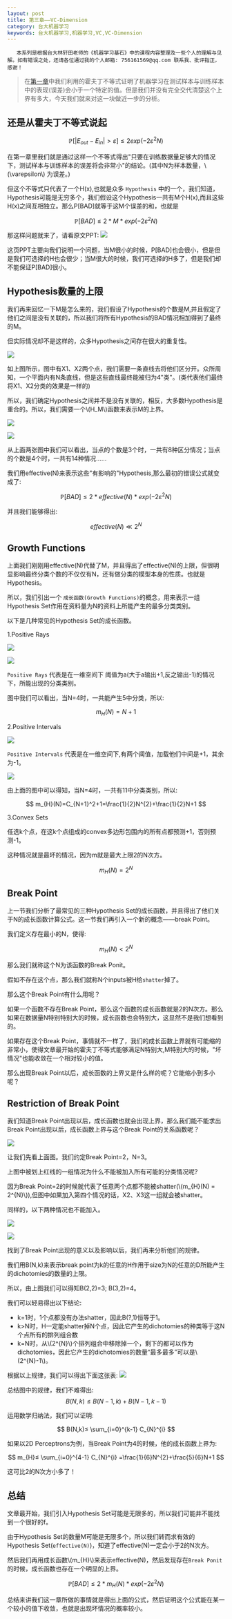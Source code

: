 ```yaml
---
layout: post
title: 第三章——VC-Dimension
category: 台大机器学习
keywords: 台大机器学习,机器学习,VC,VC-Dimension
---
```


```
   本系列是根据台大林轩田老师的《机器学习基石》中的课程内容整理及一些个人的理解与见解。如有错误之处，还请各位通过我的个人邮箱: 756161569@qq.com 联系我、批评指正，感谢！
```

> 在[第一章](http://lovecui.me//2017/07/29/Taiwan-Why-machine-can-learning.html)中我们利用的霍夫丁不等式证明了机器学习在测试样本与训练样本中的表现(误差)会小于一个特定的值。但是我们并没有完全交代清楚这个上界有多大，今天我们就来对这一块做近一步的分析。


## 还是从霍夫丁不等式说起

$$
 \mathbb{P}[|E_{out}-E_{in}|>\varepsilon] \leq 2exp(−2\varepsilon^{2}N)
$$

在第一章里我们就是通过这样一个不等式得出"只要在训练数据量足够大的情况下，测试样本与训练样本的误差将会非常小"的结论。(其中N为样本数量，\\(\varepsilon\\) 为误差。)

但这个不等式只代表了一个H(x),也就是众多 `Hypothesis` 中的一个，我们知道，Hypothesis可能是无穷多个，我们假设这个Hypothesis一共有M个H(x),而且这些H(x)之间互相独立。那么P[BAD]就等于这M个误差的和，也就是

$$
 \mathbb{P}[BAD] \leq 2*M*exp(−2\varepsilon^{2}N)
$$

那这样问题就来了，请看原文PPT:
![](https://raw.githubusercontent.com/keepCodingDream/blog.io/master/assets/img/taiwan/3.1.png)

这页PPT主要向我们说明一个问题，当M很小的时候，P[BAD]也会很小，但是但是我们可选择的H也会很少；当M很大的时候，我们可选择的H多了，但是我们却不能保证P[BAD]很小。

## Hypothesis数量的上限

我们再来回忆一下M是怎么来的，我们假设了Hypothesis的个数是M,并且假定了他们之间是没有关联的，所以我们将所有Hypothesis的BAD情况相加得到了最终的M。

但实际情况却不是这样的，众多Hypothesis之间存在很大的重复性。

![](https://raw.githubusercontent.com/keepCodingDream/blog.io/master/assets/img/taiwan/3.2.png)

如上图所示，图中有X1、X2两个点，我们需要一条直线去将他们区分开。众所周知，一个平面内有N条直线，但是这些直线最终能被归为4"类"。(类代表他们最终将X1、X2分类的效果是一样的)

所以，我们确定Hypothesis之间并不是没有关联的，相反，大多数Hypothesis是重合的。所以，我们需要一个\\(H_M\\)函数来表示M的上界。

![](https://raw.githubusercontent.com/keepCodingDream/blog.io/master/assets/img/taiwan/3.3.png)

![](https://raw.githubusercontent.com/keepCodingDream/blog.io/master/assets/img/taiwan/3.4.png)

从上面两张图中我们可以看出，当点的个数是3个时，一共有8种区分情况；当点的个数是4个时，一共有14种情况……

我们用effective(N)来表示这些"有影响的"Hypothesis,那么最初的错误公式就变成了:

$$
 \mathbb{P}[BAD] \leq 2*effective(N)*exp(−2\varepsilon^{2}N)
$$

并且我们能够得出:

$$
  effective(N) ≪ 2^{N}
$$

## Growth Functions 

上面我们刚刚用effective(N)代替了M，并且得出了effective(N)的上限，但很明显影响最终分类个数的不仅仅有N，还有做分类的模型本身的性质。也就是Hypothesis。

所以，我们引出一个 `成长函数(Growth Functions)`的概念，用来表示一组Hypothesis Set作用在资料量为N的资料上所能产生的最多分类类别。

以下是几种常见的Hypothesis Set的成长函数。

1.Positive Rays

![](https://raw.githubusercontent.com/keepCodingDream/blog.io/master/assets/img/taiwan/3.5.png)

![](https://raw.githubusercontent.com/keepCodingDream/blog.io/master/assets/img/taiwan/3.6.png)

`Positive Rays` 代表是在一维空间下
阈值为a(大于a输出+1,反之输出-1)的情况下，所能出现的分类类别。

图中我们可以看出，当N=4时，一共能产生5中分类，所以:

$$
   m_{H}(N)=N+1
$$


2.Positive Intervals

![](https://raw.githubusercontent.com/keepCodingDream/blog.io/master/assets/img/taiwan/3.7.png)

`Positive Intervals` 代表是在一维空间下,有两个阈值，加载他们中间是+1，其余为-1。

![](https://raw.githubusercontent.com/keepCodingDream/blog.io/master/assets/img/taiwan/3.8.png)

由上面的图中可以得知，当N=4时，一共有11中分类类别，所以:

$$
	m_{H}(N)=C_{N+1}^2+1=\frac{1}{2}N^{2}+\frac{1}{2}N+1
$$

3.Convex Sets

任选k个点，在这k个点组成的convex多边形包围内的所有点都预测+1，否则预测-1。

这种情况就是最坏的情况，因为m就是最大上限2的N次方。

$$
  m_{H}(N)=2^{N}
$$


## Break Point

上一节我们分析了最常见的三种Hypothesis Set的成长函数，并且得出了他们关于N的成长函数计算公式。这一节我们再引入一个新的概念——break Point。

我们定义存在最小的N，使得:

$$
   m_{H}(N)< 2^{N}
$$

那么我们就称这个N为该函数的Break Ponit。

假如不存在这个点，那么我们就称N个inputs被H给`shatter`掉了。

那么这个Break Point有什么用呢？

如果一个函数不存在Break Point，那么这个函数的成长函数就是2的N次方。那么如果在数据量N特别特别大的时候，成长函数也会特别大，这显然不是我们想看到的。

如果存在这个Break Point，事情就不一样了，我们的成长函数上界就有可能缩的非常小，使得文章最开始的霍夫丁不等式能够满足N特别大,M特别大的时候，"坏情况"也能收敛在一个相对较小的值。

那么出现Break Point以后，成长函数的上界又是什么样的呢？它能缩小到多小呢？


## Restriction of Break Point

我们知道Break Point出现以后，成长函数也就会出现上界，那么我们能不能求出Break Point出现以后，成长函数上界与这个Break Point的关系函数呢？

![](https://raw.githubusercontent.com/keepCodingDream/blog.io/master/assets/img/taiwan/3.9.png)

让我们先看上面图。我们约定Break Point=2，N=3。

上图中被划上红线的一组情况为什么不能被加入所有可能的分类情况呢?

因为Break Point=2的时候就代表了任意两个点都不能被shatter(\\(m_{H}(N) = 2^{N}\\)),但图中如果加入第四个情况的话，X2、X3这一组就会被shatter。

同样的，以下两种情况也不能加入。

![](https://raw.githubusercontent.com/keepCodingDream/blog.io/master/assets/img/taiwan/3.10.png)

![](https://raw.githubusercontent.com/keepCodingDream/blog.io/master/assets/img/taiwan/3.11.png)

找到了Break Point出现的意义以及影响以后，我们再来分析他们的规律。

我们用B(N,k)来表示break point为k的任意的H作用于size为N的任意的D所能产生的dichotomies的数量的上限。

所以，由上图我们可以得知B(2,2)=3; B(3,2)=4。

我们可以轻易得出以下结论:

* k=1时，1个点都没有办法shatter，因此B(?,1)恒等于1。
* k>N时，H一定能shatter掉N个点，因此它产生的dichotomies的种类等于这N个点所有的排列组合数
* k=N时，从\\(2^{N}\\)个排列组合中移除掉一个，剩下的都可以作为dichotomies，因此它产生的dichotomies的数量“最多最多”可以是\\(2^{N}-1\\)。

根据以上规律，我们可以得出下面这张表:
![](https://raw.githubusercontent.com/keepCodingDream/blog.io/master/assets/img/taiwan/3.12.png)

总结图中的规律，我们不难得出:
$$
	B(N,k)≤B(N−1,k)+B(N−1,k−1)
$$

运用数学归纳法，我们可以证明:

$$
  B(N,k)≤ \sum_{i=0}^{k-1} C_{N}^{i} 
$$

如果以2D Perceptrons为例，当Break Point为4的时候，他的成长函数上界为:

$$
  m_{H}≤ \sum_{i=0}^{4-1} C_{N}^{i} =\frac{1}{6}N^{2}+\frac{5}{6}N+1
$$

这可比2的N次方小多了！

## 总结

文章最开始，我们引入Hypothesis Set可能是无限多的，所以我们可能并不能找到一个很好的f。

由于Hypothesis Set的数量M可能是无限多个，所以我们转而求有效的Hypothesis Set(`effective(N)`)，知道了effective(N)一定会小于2的N次方。

然后我们再用成长函数\\(m_{H}\\)来表示effective(N)，然后发现存在`Break Ponit`的时候，成长函数也存在一个明显的上界。

$$
    \mathbb{P}[BAD] \leq 2*m_{H}(N)*exp(−2\varepsilon^{2}N)
$$

总结来讲我们这一章所做的事情就是得出上面的公式，然后证明这个公式能在某一个较小的值下收敛，也就是出现坏情况的概率较小。

